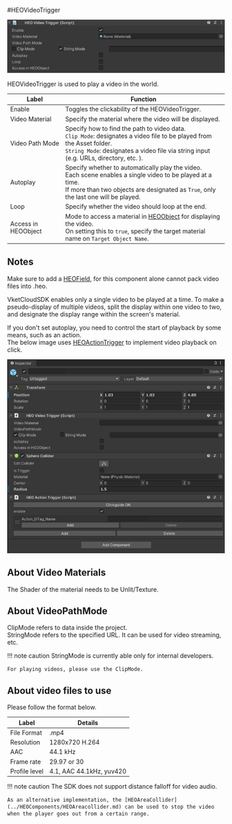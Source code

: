 #HEOVideoTrigger

![HEOVideoTrigger](img/HEOVideoTrigger.jpg)

HEOVideoTrigger is used to play a video in the world.

| Label | Function |
| ---- | ---- | 
| Enable | Toggles the clickability of the HEOVideoTrigger. |
| Video Material | Specify the material where the video will be displayed. |
| Video Path Mode | Specify how to find the path to video data. <br> `Clip Mode`: designates a video file to be played from the Asset folder. <br> `String Mode`: designates a video file via string input (e.g. URLs, directory, etc. ).|
| Autoplay | Specify whether to automatically play the video.<br>Each scene enables a single video to be played at a time. <br> If more than two objects are designated as `True`, only the last one will be played. |
| Loop | Specify whether the video should loop at the end. |
| Access in HEOObject | Mode to access a material in [HEOObject](HEOObject.md) for displaying the video. <br> On setting this to `true`, specify the target material name on `Target Object Name`.|

## Notes
Make sure to add a [HEOField](HEOField.md), for this component alone cannot pack video files into .heo. </br>

VketCloudSDK enables only a single video to be played at a time.
To make a pseudo-display of multiple videos, split the display within one video to two, and designate the display range within the screen's material.<br>

If you don't set autoplay, you need to control the start of playback by some means, such as an action. </br>
The below image uses [HEOActionTrigger](HEOActionTrigger.md) to implement video playback on click.

![HEOVideoTrigger](img/HEOVideoTriggerAdd.jpg)


## About Video Materials
The Shader of the material needs to be Unlit/Texture.

## About VideoPathMode</br>
ClipMode refers to data inside the project. </br>
StringMode refers to the specified URL. It can be used for video streaming, etc.

!!! note caution
    StringMode is currently able only for internal developers. 

    For playing videos, please use the ClipMode.

## About video files to use
Please follow the format below.

| Label | Details |
| ---- | ---- |
| File Format | .mp4 |
| Resolution | 1280x720 H.264 |
| AAC | 44.1 kHz |
| Frame rate | 29.97 or 30 |
| Profile level | 4.1, AAC 44.1kHz, yuv420 |

!!! note caution
    The SDK does not support distance falloff for video audio.
    
    As an alternative implementation, the [HEOAreaCollider](../HEOComponents/HEOAreacollider.md) can be used to stop the video when the player goes out from a certain range.